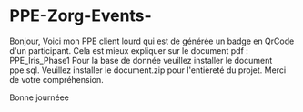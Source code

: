 # PPE-Zorg-Events-

Bonjour,
Voici mon PPE client lourd qui est de générée un badge en QrCode d'un participant.
Cela est mieux expliquer sur le document pdf : PPE_Iris_Phase1
Pour la base de donnée veuillez installer le document ppe.sql.
Veuillez installer le document.zip pour l'entièreté du projet.
Merci de votre compréhension.

Bonne journéee
